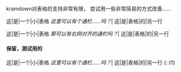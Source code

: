 kramdown对表格的支持非常有限，
尝试用一些非常简易的方式改善……

这|是|一个|小|表格
_这里可以有个通栏……吗？_|
这|是|表格|的|另一行

<style>
:last-child tr:nth-of-type(2) td { border: 0 }
:last-child tr:nth-of-type(2) td:first-child { position: absolute }
</style>

这|是|一个|小|表格
_那可以有右侧对齐的通栏吗？_|
这|是|表格|的|另一行

<style>
:last-child tr:nth-of-type(2) td{
	text-align: right;
	width: 100%;
	box-sizing: border-box;
}
</style>

#### 保留，测试用的

这|是|一个|小|表格
_这里可以有个通栏……吗？_|
这|是|表格|的|另一行
{:.t1}
<style>
	.t1 tr:nth-of-type(2) td{color:red}
</style>
